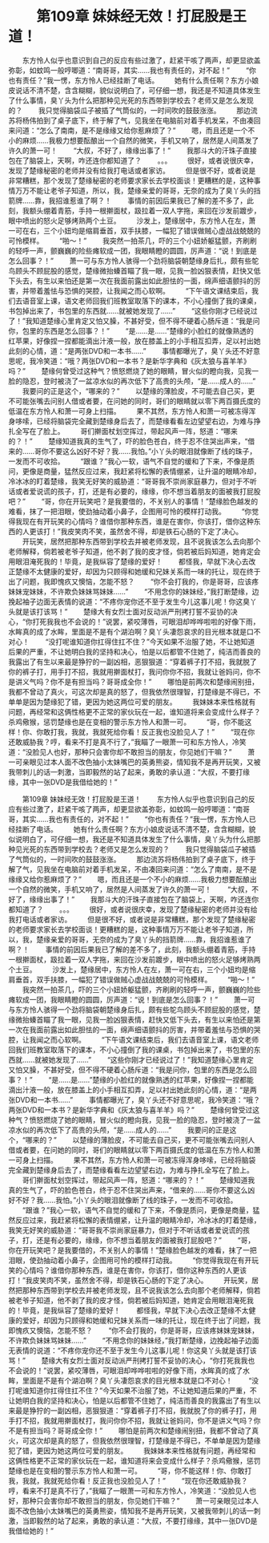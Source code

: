 # 　　第109章 妹妹经无效！打屁股是王道！
　　东方怜人似乎也意识到自己的反应有些过激了，赶紧干咳了两声，却更显欲盖弥彰，如蚊鸣一般哼唧道：“南哥哥，其实……我也有责任的，对不起！”
　　“你也有责任？”我一愣，东方怜人已经挂断了电话。
　　她有什么责任啊？东方小娘皮说话不清不楚，含含糊糊，貌似说明白了，可仔细一想，我还是不知道具体发生了什么事情，臭丫头为什么把那种见光死的东西带到学校去？老师又是怎么发现的？
　　我只觉得脑袋瓜子被插了气筒似的，一时间吹的鼓鼓涨涨。
　　那边流苏将杨伟拍到了桌子底下，终于解了气，见我坐在电脑前对着手机发呆，不由凑回来问道：“怎么了南南，是不是缘缘又给你惹麻烦了？”
　　嗯，而且还是一个不小的麻烦……我极力想要酝酿出一个自然的微笑，手机又响了，居然是人间蒸发了许久的萧一可！
　　“大叔，不好了，缘缘出事了！”
　　我那斗大的汗珠子直接包在了脑袋上，天啊，咋还连你都知道了？
　　。。。
　　很好，或者说很庆幸，发现了楚缘秘密的老师并没有给我打电话或者家访。
　　但是很不好，或者说是非常糟糕，那个发现了楚缘秘密的老师要求家长去学校面谈！更糟糕的是，这种事情万万不能让老爷子知道，所以，我，楚缘亲爱的哥哥，无奈的成为了臭丫头的挡箭牌……靠，我招谁惹谁了啊？！
　　事情的前因后果我已了解的差不多了，此刻，我额头绷着青筋，手持一根擀面杖，趿拉着一双人字拖，来回在沙发前踱步，眼中喷出的怒火足够烤熟两个土豆。
　　沙发上，楚缘居中，东方怜人在左，萧一可在右，三个小妞均是缩肩垂首，双手扶膝，一幅犯了错误做贼心虚战战兢兢的可怜模样。
　　“啪～！”
　　我突然一拍茶几，吓的三个小妞娇躯猛颤，齐刷刷的轻呼一声，颤巍巍的险些瘫软成一团，我眼睛瞪的圆圆，厉声道：“说！到底是怎么回事？！”
　　萧一可与东方怜人骇得一个劲将脑袋朝楚缘身后扎，颇有些鸵鸟顾头不顾屁股的感觉，楚缘微抬螓首瞄了我一眼，见我一脸凶狠表情，赶快又低下头去，有生以来怕还是第一次在我面前露出如此胆怯的一面，绵声细语颤抖的厉害，并带着羞怯与恐惧的哭腔，让我闻之而心软啊。
　　“下午语文课结束后，我们去语音室上课，语文老师回我们班教室取落下的课本，不小心撞倒了我的课桌，书包掉出来了，书包里的东西就……就被她发现了……”
　　“这些你刚才已经说过了！”我知道楚缘心里肯定又怕又臊，不甚好受，但不得不硬着心肠斥道：“我是问你，包里的东西是怎么回事？！”
　　“是……是……”楚缘的小脸红的就像熟透的红苹果，好像捏一捏都能滴出汁液一般，放在膝盖上的小手相互扣弄，足以衬出她此刻的心情，道：“是两张DVD和一本书……”
　　事情都曝光了，臭丫头还不好意思呢，我冷笑道：“哦？两张DVD和一本书？是新华字典和《灰太狼与喜羊羊》吗？”
　　楚缘何曾受过这种气？愤怒燃烧了她的眼睛，冒火似的瞪向我，见我一脸的隐忍，登时被浇了一盆凉水似的再次低下了高贵的头颅，“是……成人的……”
　　我要问的正是这个，“哪来的？”
　　以楚缘的薄脸皮，不可能去自己买，更不可能张嘴去问别人借或者要，在问她的同时，哥们的眼睛就以零下两百摄氏度的低温在东方怜人和萧一可身上扫描。
　　果不其然，东方怜人和萧一可被冻得浑身哆嗦，已经将脑袋完全藏到楚缘身后去了，而楚缘看看左边望望右边，为难与挣扎全写在了脸上。
　　哥们擀面杖划空挥过，带起风声一阵，怒道：“哪来的？！”
　　楚缘知道我真的生气了，吓的脸色苍白，终于忍不住哭出声来，“借来的……哥你不要这么凶好不好？我……我怕。”小丫头的眼泪就像断了线的珠子，一发而不可收拾。
　　“跟谁？”我心一软，语气不自觉的缓和了下来，不像是质问，更像是商量，猛然反应过来，我赶紧将松懈的表情绷紧，让升温的眼睛冷却，冷冰冰的盯着楚缘，我笑无好笑的威胁道：“哥哥我不崇尚家庭暴力，但对于不听话或者爱说谎的孩子，打，还是有必要的，缘缘，你不想当着朋友的面被我打屁股吧？”
　　“哥，你在开玩笑吧？是我要借的，不关别人的事情！”楚缘脸色越发的难看，抹了一把泪眼，使劲抽动着小鼻子，企图用可怜的模样打动我。
　　“你觉得我现在有开玩笑的心情吗？谁借你那种东西，谁是在害你，你该打，借你这种东西的人更该打！”我皮笑肉不笑，虽然舍不得，却是铁石心肠的下定了决心。
　　开玩笑，居然把那种东西带到学校去并被老师发现，且不说我该怎么去向那个老师解释，倘若被老爷子知道，他不剥了我的皮才怪，倘若被后妈知道，她肯定会用眼泪淹死我的！毕竟，是我纵容了楚缘的爱好！
　　都怪我，早就下决心去改正楚缘不太健康的爱好，却因为只顾得和她缓和兄妹关系而一味的托让，现在终于出了问题，我即愧疚又懊恼，怎能不怒？
　　“你不会打我的，你是哥哥，应该疼妹妹宠妹妹，不许欺负妹妹骂妹妹……”
　　“不用念你的妹妹经，”我打断楚缘，边挽起袖子边面无表情的说道：“不疼你宠你还不至于发生今儿这事儿呢！你这臭丫头就是该打该骂！”
　　楚缘大有女烈士面对反动派严刑拷打誓不妥协的决心，“你打死我我也不会说的！”说罢，紧咬薄唇，可眼泪却哗哗啦啦的好像下雨，水眸真的成了水眸，里面是不是有个湖泊啊？臭丫头凄怨哀求的目光根本就是口不对心！
　　“没打呢谁知道你扛得住扛不住？”今天如果不治服了她，不让她知道后果的严重，不让她明白我的坚持和决心，怕是以后都管不住她了，纯洁而善良的我露出了有生以来最是狰狞的一副凶相，恶狠狠道：“穿着裤子打不招，我就脱了你的裤子打，用手打不招，我就用擀面杖打，我问你你不招，我就让爸妈问，你不是讲义气吗？你不是有担当吗？哥哥成全你！”
　　哪怕是前两次和楚缘闹别扭，我都不曾动了真火，可这次却是真的怒了，但我依然很理智，打楚缘是不得已，不单单是因为楚缘犯了错，更因为她这两位可爱的朋友。
　　我妹妹本来性格就有问题，再经常和这俩性格更不正常的家伙玩在一起，谁知道将来会变成什么样子？杀鸡儆猴，惩罚楚缘也是在变相的警示东方怜人和萧一可。
　　“哥，你不能这样！你、你敢打我，我就，我就死给你看！反正我也没脸见人了！”
　　“现在你还敢威胁我？哼，看来不打是真不行了，”我瞄了一眼萧一可和东方怜人，冷笑道：“没脸见人也好，那种只会害你却不敢担当的朋友，你见她们干嘛？”
　　萧一可亲眼见过本人面不改色抽小太妹嘴巴的英勇熊姿，情知我不是再开玩笑，又被我带刺儿的话一刺激，当即毅然的站了起来，勇敢的承认道：“大叔，不要打缘缘，其中一张DVD是我借给她的！”

　　第109章 妹妹经无效！打屁股是王道！
　　东方怜人似乎也意识到自己的反应有些过激了，赶紧干咳了两声，却更显欲盖弥彰，如蚊鸣一般哼唧道：“南哥哥，其实……我也有责任的，对不起！”
　　“你也有责任？”我一愣，东方怜人已经挂断了电话。
　　她有什么责任啊？东方小娘皮说话不清不楚，含含糊糊，貌似说明白了，可仔细一想，我还是不知道具体发生了什么事情，臭丫头为什么把那种见光死的东西带到学校去？老师又是怎么发现的？
　　我只觉得脑袋瓜子被插了气筒似的，一时间吹的鼓鼓涨涨。
　　那边流苏将杨伟拍到了桌子底下，终于解了气，见我坐在电脑前对着手机发呆，不由凑回来问道：“怎么了南南，是不是缘缘又给你惹麻烦了？”
　　嗯，而且还是一个不小的麻烦……我极力想要酝酿出一个自然的微笑，手机又响了，居然是人间蒸发了许久的萧一可！
　　“大叔，不好了，缘缘出事了！”
　　我那斗大的汗珠子直接包在了脑袋上，天啊，咋还连你都知道了？
　　。。。
　　很好，或者说很庆幸，发现了楚缘秘密的老师并没有给我打电话或者家访。
　　但是很不好，或者说是非常糟糕，那个发现了楚缘秘密的老师要求家长去学校面谈！更糟糕的是，这种事情万万不能让老爷子知道，所以，我，楚缘亲爱的哥哥，无奈的成为了臭丫头的挡箭牌……靠，我招谁惹谁了啊？！
　　事情的前因后果我已了解的差不多了，此刻，我额头绷着青筋，手持一根擀面杖，趿拉着一双人字拖，来回在沙发前踱步，眼中喷出的怒火足够烤熟两个土豆。
　　沙发上，楚缘居中，东方怜人在左，萧一可在右，三个小妞均是缩肩垂首，双手扶膝，一幅犯了错误做贼心虚战战兢兢的可怜模样。
　　“啪～！”
　　我突然一拍茶几，吓的三个小妞娇躯猛颤，齐刷刷的轻呼一声，颤巍巍的险些瘫软成一团，我眼睛瞪的圆圆，厉声道：“说！到底是怎么回事？！”
　　萧一可与东方怜人骇得一个劲将脑袋朝楚缘身后扎，颇有些鸵鸟顾头不顾屁股的感觉，楚缘微抬螓首瞄了我一眼，见我一脸凶狠表情，赶快又低下头去，有生以来怕还是第一次在我面前露出如此胆怯的一面，绵声细语颤抖的厉害，并带着羞怯与恐惧的哭腔，让我闻之而心软啊。
　　“下午语文课结束后，我们去语音室上课，语文老师回我们班教室取落下的课本，不小心撞倒了我的课桌，书包掉出来了，书包里的东西就……就被她发现了……”
　　“这些你刚才已经说过了！”我知道楚缘心里肯定又怕又臊，不甚好受，但不得不硬着心肠斥道：“我是问你，包里的东西是怎么回事？！”
　　“是……是……”楚缘的小脸红的就像熟透的红苹果，好像捏一捏都能滴出汁液一般，放在膝盖上的小手相互扣弄，足以衬出她此刻的心情，道：“是两张DVD和一本书……”
　　事情都曝光了，臭丫头还不好意思呢，我冷笑道：“哦？两张DVD和一本书？是新华字典和《灰太狼与喜羊羊》吗？”
　　楚缘何曾受过这种气？愤怒燃烧了她的眼睛，冒火似的瞪向我，见我一脸的隐忍，登时被浇了一盆凉水似的再次低下了高贵的头颅，“是……成人的……”
　　我要问的正是这个，“哪来的？”
　　以楚缘的薄脸皮，不可能去自己买，更不可能张嘴去问别人借或者要，在问她的同时，哥们的眼睛就以零下两百摄氏度的低温在东方怜人和萧一可身上扫描。
　　果不其然，东方怜人和萧一可被冻得浑身哆嗦，已经将脑袋完全藏到楚缘身后去了，而楚缘看看左边望望右边，为难与挣扎全写在了脸上。
　　哥们擀面杖划空挥过，带起风声一阵，怒道：“哪来的？！”
　　楚缘知道我真的生气了，吓的脸色苍白，终于忍不住哭出声来，“借来的……哥你不要这么凶好不好？我……我怕。”小丫头的眼泪就像断了线的珠子，一发而不可收拾。
　　“跟谁？”我心一软，语气不自觉的缓和了下来，不像是质问，更像是商量，猛然反应过来，我赶紧将松懈的表情绷紧，让升温的眼睛冷却，冷冰冰的盯着楚缘，我笑无好笑的威胁道：“哥哥我不崇尚家庭暴力，但对于不听话或者爱说谎的孩子，打，还是有必要的，缘缘，你不想当着朋友的面被我打屁股吧？”
　　“哥，你在开玩笑吧？是我要借的，不关别人的事情！”楚缘脸色越发的难看，抹了一把泪眼，使劲抽动着小鼻子，企图用可怜的模样打动我。
　　“你觉得我现在有开玩笑的心情吗？谁借你那种东西，谁是在害你，你该打，借你这种东西的人更该打！”我皮笑肉不笑，虽然舍不得，却是铁石心肠的下定了决心。
　　开玩笑，居然把那种东西带到学校去并被老师发现，且不说我该怎么去向那个老师解释，倘若被老爷子知道，他不剥了我的皮才怪，倘若被后妈知道，她肯定会用眼泪淹死我的！毕竟，是我纵容了楚缘的爱好！
　　都怪我，早就下决心去改正楚缘不太健康的爱好，却因为只顾得和她缓和兄妹关系而一味的托让，现在终于出了问题，我即愧疚又懊恼，怎能不怒？
　　“你不会打我的，你是哥哥，应该疼妹妹宠妹妹，不许欺负妹妹骂妹妹……”
　　“不用念你的妹妹经，”我打断楚缘，边挽起袖子边面无表情的说道：“不疼你宠你还不至于发生今儿这事儿呢！你这臭丫头就是该打该骂！”
　　楚缘大有女烈士面对反动派严刑拷打誓不妥协的决心，“你打死我我也不会说的！”说罢，紧咬薄唇，可眼泪却哗哗啦啦的好像下雨，水眸真的成了水眸，里面是不是有个湖泊啊？臭丫头凄怨哀求的目光根本就是口不对心！
　　“没打呢谁知道你扛得住扛不住？”今天如果不治服了她，不让她知道后果的严重，不让她明白我的坚持和决心，怕是以后都管不住她了，纯洁而善良的我露出了有生以来最是狰狞的一副凶相，恶狠狠道：“穿着裤子打不招，我就脱了你的裤子打，用手打不招，我就用擀面杖打，我问你你不招，我就让爸妈问，你不是讲义气吗？你不是有担当吗？哥哥成全你！”
　　哪怕是前两次和楚缘闹别扭，我都不曾动了真火，可这次却是真的怒了，但我依然很理智，打楚缘是不得已，不单单是因为楚缘犯了错，更因为她这两位可爱的朋友。
　　我妹妹本来性格就有问题，再经常和这俩性格更不正常的家伙玩在一起，谁知道将来会变成什么样子？杀鸡儆猴，惩罚楚缘也是在变相的警示东方怜人和萧一可。
　　“哥，你不能这样！你、你敢打我，我就，我就死给你看！反正我也没脸见人了！”
　　“现在你还敢威胁我？哼，看来不打是真不行了，”我瞄了一眼萧一可和东方怜人，冷笑道：“没脸见人也好，那种只会害你却不敢担当的朋友，你见她们干嘛？”
　　萧一可亲眼见过本人面不改色抽小太妹嘴巴的英勇熊姿，情知我不是再开玩笑，又被我带刺儿的话一刺激，当即毅然的站了起来，勇敢的承认道：“大叔，不要打缘缘，其中一张DVD是我借给她的！”
